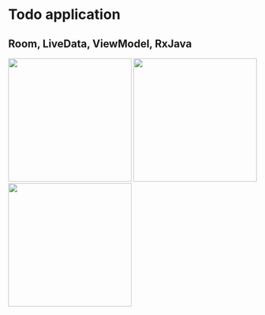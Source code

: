 # Todo application

## Room, LiveData, ViewModel, RxJava


<span>
  <img src="https://user-images.githubusercontent.com/57266314/128089979-3b8518dd-2fac-4c0a-ab10-8d421a9c89bd.gif" width="250">

  <img src="https://user-images.githubusercontent.com/57266314/128089942-c706d380-dae7-4e78-80da-3ab12324956f.gif" width="250">

  <img src="https://user-images.githubusercontent.com/57266314/128089971-e99843d4-4aaa-4d0a-835f-437d418be3c8.gif" width="250">
</span>

